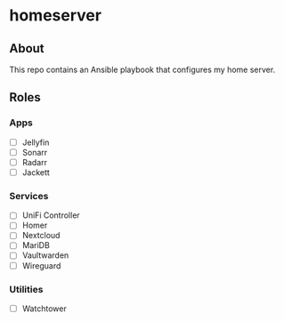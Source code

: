 # homeserver
## About
This repo contains an Ansible playbook that configures my home server.

## Roles
### Apps
- [ ] Jellyfin
- [ ] Sonarr
- [ ] Radarr
- [ ] Jackett

### Services 
- [ ] UniFi Controller
- [ ] Homer
- [ ] Nextcloud
- [ ] MariDB
- [ ] Vaultwarden
- [ ] Wireguard

### Utilities
- [ ] Watchtower
